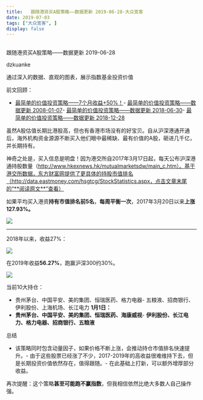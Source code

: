 ```yaml
---
title:   跟随港资买A股策略——数据更新 2019-06-28-大众宽客
date: 2019-07-03
tags: ["大众宽客", ]
display: false
---
```



## 



跟随港资买A股策略——数据更新 2019-06-28




dzkuanke




通过深入的数据、直观的图表，展示指数基金投资价值




前文回顾：
- [最简单的价值投资策略——7个月收益+50%！](http://mp.weixin.qq.com/s?__biz=MzAwMTc1MDcwNw==&amp;mid=2648272508&amp;idx=1&amp;sn=c35ce222f0ceb73091943dc3eb116c29&amp;chksm=82f92da0b58ea4b637e6958a7ee0f4f895bb66776ca5747bddee861f6e7b4ad633e2047e4b41&amp;scene=21#wechat_redirect)- [最简单的价值投资策略——数据更新 2008-01-07](http://mp.weixin.qq.com/s?__biz=MzAwMTc1MDcwNw==&amp;mid=2648272665&amp;idx=1&amp;sn=c8e41093d84783c96996cb6e2d93f194&amp;chksm=82f92cc5b58ea5d3ad1664538aebc3dbda3f5ed5aa3365ee2f4d5191b7be0624da967c5a16f3&amp;scene=21#wechat_redirect)- [最简单的价值投资策略——数据更新 2018-06-30](http://mp.weixin.qq.com/s?__biz=MzAwMTc1MDcwNw==&amp;mid=2648272832&amp;idx=1&amp;sn=40aabb523966b94af2950d94337b9d74&amp;chksm=82f92c1cb58ea50ac5b8b93adafc6467f8a032f79955c977dfa8714aeb50ce29a93a90ee658b&amp;scene=21#wechat_redirect)- [最简单的价值投资策略——数据更新 2018-12-28](http://mp.weixin.qq.com/s?__biz=MzAwMTc1MDcwNw==&amp;mid=2648273762&amp;idx=2&amp;sn=16430375ed3e532e8922fe8116937b77&amp;chksm=82f930beb58eb9a8b2ee9e0293f92c07d01a92aca38b7602b8c0b87e7979a095c019fb31a110&amp;scene=21#wechat_redirect)


虽然A股估值长期比港股高，但也有香港市场没有的好宝贝。自从沪深港通开通后，海外机构资金源源不断买入他们眼中最稀缺、最有价值的A股，砸进几千亿，并长期持有。



神奇之处是，买入信息是明盘！因为港交所自2017年3月17日起，每天公布沪深港通持股数量（http://www.hkexnews.hk/mutualmarketsdw/main_c.htm）。基于港交所数据，东方财富网提供了更具体的持股市值排名（http://data.eastmoney.com/hsgtcg/StockStatistics.aspx，点击文章末尾的“**阅读原文**”查看）



如果平均买入港资**持有市值排名前5名**，**每周平衡一次**，2017年3月20日以来**上涨127.93%。**

<img class="rich_pages" data-ratio="0.421875" data-s="300,640" src="https://mmbiz.qpic.cn/mmbiz_png/PKw3FQPmhIjrtBlvWozhmO0C8lgIVWPI2o2AxEVDSicsGAf9LB3cviaOq1CJT6jeh7ib78BZrSG98JlAiarT50wR9w/640?wx_fmt=png" data-type="png" data-w="1280" style=""/>

****

2018年以来，收益27%：

<img class="rich_pages" data-ratio="0.4125" data-s="300,640" src="https://mmbiz.qpic.cn/mmbiz_png/PKw3FQPmhIjrtBlvWozhmO0C8lgIVWPIdlgCROAia7lCWN7w6v2mTQ2yoicLibwlB5Vwoc6VZkNI3VbbeDueCVwCQ/640?wx_fmt=png" data-type="png" data-w="1280" style=""/>



在2019年收益**56.27%**，跑赢沪深300约30%。

<img class="rich_pages" data-ratio="0.40859375" data-s="300,640" src="https://mmbiz.qpic.cn/mmbiz_png/PKw3FQPmhIjrtBlvWozhmO0C8lgIVWPI9ibtudKibPhRIlcpRSliaXLw8yPGkBrIU6UASwUg8olOCn03gj60MuF4g/640?wx_fmt=png" data-type="png" data-w="1280" style=""/>



当前10大持仓：
- 贵州茅台、中国平安、美的集团、恒瑞医药、格力电器- 五粮液、招商银行、伊利股份、上海机场、长江电力
**1月1日：**
- **贵州茅台、中国平安、美的集团、恒瑞医药、海康威视**- **伊利股份、长江电力、格力电器、招商银行、五粮液**


总结
- 该策略同时包含动量因子，如果价格不断上涨，会推动持仓市值排名快速提升。- 由于这些股票已经涨了不少，2017-2019年的高收益很难维持下去，但是长期投资价值依然存在，值得跟随。- 在此基础上打新，可以额外增厚部分收益。


再次提醒：这个策略**甚至可能跑不赢指数**，但我相信依然比绝大多数人自己操作强。&nbsp; &nbsp;&nbsp;
